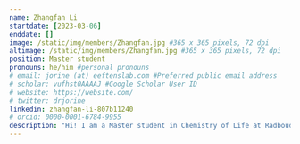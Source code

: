 ```yaml
---
name: Zhangfan Li
startdate: [2023-03-06]
enddate: []
image: /static/img/members/Zhangfan.jpg #365 x 365 pixels, 72 dpi
altimage: /static/img/members/Zhangfan.jpg #365 x 365 pixels, 72 dpi
position: Master student
pronouns: he/him #personal pronouns
# email: jorine (at) eeftenslab.com #Preferred public email address
# scholar: vufhst0AAAAJ #Google Scholar User ID
# website: https://website.com/
# twitter: drjorine
linkedin: zhangfan-li-807b11240
# orcid: 0000-0001-6784-9955
description: "Hi! I am a Master student in Chemistry of Life at Radboud. I received my Bachelor’s degree in Applied Chemistry at Dalian University of Technology. During my Master study, I have done an internship in Spruijt Lab. I am interested in the interdisciplinary field of cell biology and chemistry. Now I am doing internship in Eeftens Lab studying expansion microscopy in the nucleus. I enjoy spending time at bookstores in my free time."
---
```

